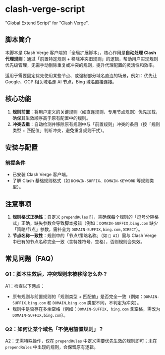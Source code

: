 # clash-verge-script
"Global Extend Script" for "Clash Verge".


## 脚本简介
本脚本是 Clash Verge 客户端的「全局扩展脚本」，核心作用是**自动处理 Clash 代理规则**：通过「前置特定规则 + 移除冲突旧规则」的逻辑，帮助用户实现规则优先级管理，无需手动删除重复或冲突的规则，提升代理配置的灵活性和效率。

适用于需要固定优先使用某些节点、或强制部分域名直连的场景，例如：优先让 Google、GCP 相关域名走 AI 节点，Bing 域名直接连接。


## 核心功能
1. **规则前置**：将用户定义的关键规则（如直连规则、专用节点规则）优先加载，确保其生效顺序高于原有配置中的规则。
2. **冲突去重**：自动检测并移除原有规则中与「前置规则」冲突的条目（按「规则类型 + 匹配值」判断冲突，避免重复规则干扰）。

## 安装与配置
### 前提条件
- 已安装 Clash Verge 客户端。
- 了解 Clash 基础规则格式（如 `DOMAIN-SUFFIX`、`DOMAIN-KEYWORD` 等规则类型）。

## 注意事项
1. **规则格式正确性**：自定义 `prependRules` 时，需确保每个规则的「逗号分隔格式」正确，缺失参数会导致脚本报错（例如：`DOMAIN-SUFFIX,bing.com` 缺少「策略/节点」参数，需补全为 `DOMAIN-SUFFIX,bing.com,DIRECT`）。
2. **节点名称一致性**：规则中的「节点/策略名称」（如 `🤖 AI`）需与 Clash Verge 中已有的节点名称完全一致（含特殊符号、空格），否则规则会失效。

## 常见问题（FAQ）
### Q1：脚本生效后，冲突规则未被移除怎么办？
A1：检查以下两点：
- 原有规则与前置规则的「规则类型 + 匹配值」是否完全一致（例如：`DOMAIN-SUFFIX,bing.com` 和 `DOMAIN,bing.com` 类型不同，不判定为冲突）。
- 规则中是否存在多余空格（例如：`DOMAIN-SUFFIX, bing.com` 含空格，需改为 `DOMAIN-SUFFIX,bing.com`）。

### Q2：如何让某个域名「不使用前置规则」？
A2：无需特殊操作，仅在 `prependRules` 中定义需要优先生效的规则即可；未在 `prependRules` 中出现的规则，会保留原有逻辑。
